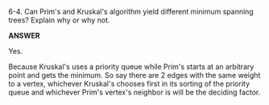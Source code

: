 ﻿6-4. Can Prim's and Kruskal's algorithm yield different minimum spanning trees? Explain why or why not.


**ANSWER**

Yes.

Because Kruskal's uses a priority queue while Prim's starts at an arbitrary point and gets the minimum. So say there are 2 edges with the same weight to a vertex, whichever Kruskal's chooses first in its sorting of the priority queue and whichever Prim's vertex's neighbor is will be the deciding factor.  